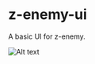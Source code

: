 # z-enemy-ui

A basic UI for z-enemy.

![Alt text](https://image.prntscr.com/image/QW2FTrTfT3qqqq5i7Ewwqw.png "Screenshot")
